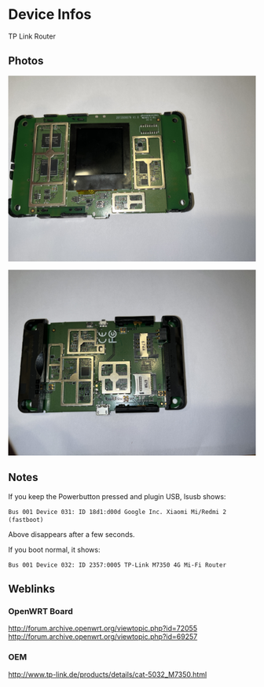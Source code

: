 # Device Infos

TP Link Router

## Photos

![up](assets/up.jpg)

![down](assets/down.jpg)

## Notes

If you keep the Powerbutton pressed and plugin USB, lsusb shows:

```
Bus 001 Device 031: ID 18d1:d00d Google Inc. Xiaomi Mi/Redmi 2 (fastboot)
```

Above disappears after a few seconds.

If you boot normal, it shows:

```
Bus 001 Device 032: ID 2357:0005 TP-Link M7350 4G Mi-Fi Router
```

## Weblinks

### OpenWRT Board
http://forum.archive.openwrt.org/viewtopic.php?id=72055
http://forum.archive.openwrt.org/viewtopic.php?id=69257

### OEM

http://www.tp-link.de/products/details/cat-5032_M7350.html